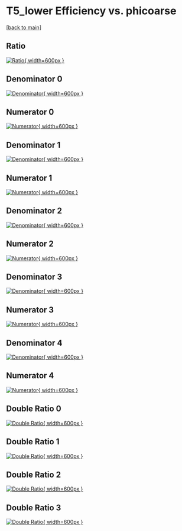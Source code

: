 # T5_lower Efficiency vs. phicoarse

[[back to main](./)]



## Ratio

[![Ratio](../mtv/var/T5_lower_base_11_0_eff_phicoarse.png){ width=600px }](../mtv/var/T5_lower_base_11_0_eff_phicoarse.pdf)

## Denominator 0

[![Denominator](../mtv/den/T5_lower_base_11_0_eff_phicoarse_den0.png){ width=600px }](../mtv/den/T5_lower_base_11_0_eff_phicoarse_den0.pdf)

## Numerator 0

[![Numerator](../mtv/num/T5_lower_base_11_0_eff_phicoarse_num0.png){ width=600px }](../mtv/num/T5_lower_base_11_0_eff_phicoarse_num0.pdf)

## Denominator 1

[![Denominator](../mtv/den/T5_lower_base_11_0_eff_phicoarse_den1.png){ width=600px }](../mtv/den/T5_lower_base_11_0_eff_phicoarse_den1.pdf)

## Numerator 1

[![Numerator](../mtv/num/T5_lower_base_11_0_eff_phicoarse_num1.png){ width=600px }](../mtv/num/T5_lower_base_11_0_eff_phicoarse_num1.pdf)

## Denominator 2

[![Denominator](../mtv/den/T5_lower_base_11_0_eff_phicoarse_den2.png){ width=600px }](../mtv/den/T5_lower_base_11_0_eff_phicoarse_den2.pdf)

## Numerator 2

[![Numerator](../mtv/num/T5_lower_base_11_0_eff_phicoarse_num2.png){ width=600px }](../mtv/num/T5_lower_base_11_0_eff_phicoarse_num2.pdf)

## Denominator 3

[![Denominator](../mtv/den/T5_lower_base_11_0_eff_phicoarse_den3.png){ width=600px }](../mtv/den/T5_lower_base_11_0_eff_phicoarse_den3.pdf)

## Numerator 3

[![Numerator](../mtv/num/T5_lower_base_11_0_eff_phicoarse_num3.png){ width=600px }](../mtv/num/T5_lower_base_11_0_eff_phicoarse_num3.pdf)

## Denominator 4

[![Denominator](../mtv/den/T5_lower_base_11_0_eff_phicoarse_den4.png){ width=600px }](../mtv/den/T5_lower_base_11_0_eff_phicoarse_den4.pdf)

## Numerator 4

[![Numerator](../mtv/num/T5_lower_base_11_0_eff_phicoarse_num4.png){ width=600px }](../mtv/num/T5_lower_base_11_0_eff_phicoarse_num4.pdf)

## Double Ratio 0

[![Double Ratio](../mtv/ratio/T5_lower_base_11_0_eff_phicoarse_ratio0.png){ width=600px }](../mtv/ratio/T5_lower_base_11_0_eff_phicoarse_ratio0.pdf)

## Double Ratio 1

[![Double Ratio](../mtv/ratio/T5_lower_base_11_0_eff_phicoarse_ratio1.png){ width=600px }](../mtv/ratio/T5_lower_base_11_0_eff_phicoarse_ratio1.pdf)

## Double Ratio 2

[![Double Ratio](../mtv/ratio/T5_lower_base_11_0_eff_phicoarse_ratio2.png){ width=600px }](../mtv/ratio/T5_lower_base_11_0_eff_phicoarse_ratio2.pdf)

## Double Ratio 3

[![Double Ratio](../mtv/ratio/T5_lower_base_11_0_eff_phicoarse_ratio3.png){ width=600px }](../mtv/ratio/T5_lower_base_11_0_eff_phicoarse_ratio3.pdf)

